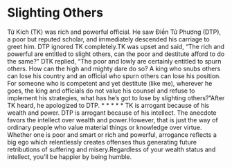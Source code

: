 # Slighting Others

Tử Kích (TK) was rich and powerful official. He saw Điền Tử Phương (DTP), a poor but reputed scholar, and immediately descended his carriage to greet him. DTP ignored TK completely.​TK was upset and said, “The rich and powerful are entitled to slight others, can the poor and destitute afford to do the same?”      DTK replied, “The poor and lowly are certainly entitled to spurn others. How can the high and mighty dare do so? A king who snubs others can lose his country and an official who spurn others can lose his position. For someone who is competent and yet destitute (like me), wherever he goes, the king and officials do not value his counsel and refuse to implement his strategies, what has he’s got to lose by slighting others?”After TK heard, he apologized to DTP. * * * * * TK is arrogant because of his wealth and power. DTP is arrogant because of his intellect. The anecdote favors the intellect over wealth and power.However, that is just the way of ordinary people who value material things or knowledge over virtue. Whether one is poor and smart or rich and powerful, arrogance reflects a big ego which relentlessly creates offenses thus generating future retributions of suffering and misery.​Regardless of your wealth status and intellect, you’ll be happier by being humble.